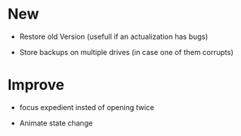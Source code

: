 # New
- Restore old Version (usefull if an actualization has bugs)

- Store backups on multiple drives (in case one of them corrupts)

# Improve
- focus expedient insted of opening twice

- Animate state change